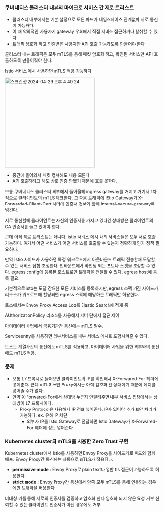 ### 쿠버네티스 클러스터 내부의 마이크로 서비스 간 제로 트러스트

- 클러스터 내부에서는 기본 설정으로 모든 파드가 네임스페이스 관계없이 서로 통신이 가능하다.
- 이 때 악의적인 사용자가 gateway 우회해서 직접 서비스 접근하거나 탈취할 수 있다
- 트래픽 암호화 하고 인증받은 사용자만 API 호출 가능하도록 만들어야 한다

클러스터 내부 트래픽은 모두 mTLS를 통해 패킷 암호화 하고, 확인된 서비스만 API 호출하도록 만들어줘야 한다.

Istio 서비스 메시 사용하면 mTLS 적용 가능하다

<img width="292" alt="스크린샷 2024-04-29 오후 4 40 24" src="https://github.com/CMC11th-Melly/Melly_Server/assets/82302520/833d6ca0-1eab-4983-93b9-f1e1c9cba729">

- 중간에 들어와서 패킷 캡쳐해도 내용 모른다
- API 호출하려고 해도 상호 인증 안됐기 때문에 호출 못한다.


보통 쿠버네티스 클러스터 외부에서 들어올때 ingress gateway를 거지고 거기서 1차적으로 클라이언트의 mTLS 체크한다. 그 다음 트래픽에 IStio Gateway가 X-Forwarded-Client-Cert 헤더에
인증서 정보와 함께 internal-secure-gateway로 넘긴다.

서로 통신할때 클라이언트는 자신의 인증서를 가지고 있다면 상대방은 클라이언트의 CA 인증서를 들고 있어야 한다.

근데 아직 제로 트러스트는 아니다. istio 서비스 메시 내의 서비스들은 모두 서로 호출 가능하다. 여기서 어떤 서비스가 어떤 서비스를 호출할 수 있는지 정확하게 인가 정책 필요하다.

만약 Istio 사이드카 사용하면 특정 워크로드에서 아웃바운드 트래픽 전송할때 도달할 수 있는 서비스 집합 조정한다.
인바운드에서 바인딩 되는 포트나 소켓을 조정할 수 있다.
egress config에 등록된 호스트로만 트래픽을 전달할 수 있다. egress host에 등록 필요.

기본적으로 isto는 도달 간으한 모든 서비스를 등록하지만, egress 스펙 가진 사이드카 리소스가 워크로드에 할당되면
egress 스펙에 해당하는 트래픽만 허용한다.

토스에서는 Envoy Proxy Access Log를 Elastic Search에 적재 중

AUthorizationPolicy 리소스를 사용해서 서버 단에서 접근 제어

마이데이터 사업에서 금융기관간 통신에는 mTLS 필수.

Serviceentry를 사용하면 외부서비스를 내부 서비스 메시로 포함시켜줄 수 있다.

토스는 계열사간의 통신에도 mTLS를 적용하고, 마이데이터 사업을 위한 외부와의 통신에도 mTLS 적용.

### 문제
- 보통 L7 프록시로 들어오면 클라이언트의 IP를 확인해서 X-Forwared-For 헤더에 넣어준다. 근데 mTLS 쓰면 Proxy에서는 아직 암호화 된 상태이기 때문에 헤더를 넣어줄 수가 없다.
- 만약 X-Forwared-For에서 상대방 누군지 안알려주면 내부 서비스 입장에서는 상대방이 L7 프록시이다.
    - Proxy Protocol을 사용해서 IP 정보 넣어준다. IP가 있어야 추가 보안 처리가 가능하다. ex. 유해 IP 차단
        - 외부사 IP를 Istio Gateway로 전달하면 Istio Gateway가 X-Forwared-For 헤더에 정보 넣어준다

### Kubernetes cluster의 mTLS를 사용한 Zero Trust 구현

Kubernetes cluster에서 Istio를 사용하면 Envoy Proxy를 사이드카로 파드와 함께 배포.
Envoy Proxy간 통신에는 자동으로 mTLS가 적용된다.
- **permissive mode** : Envoy Proxy로 plain text나 일반 tls 접근이 가능하도록 허용한다.
- **strict mode** : Envoy Proxy간 통신에서 양쪽 모두 mTLS를 통해 인증되는 경우에만 트래픽을 허용한다.

비대칭 키를 통해 서로의 인증서를 검증하고 암호화 한다
암호화 되지 않은 요청 거부
신뢰할 수 있는 클라이언트 인증서가 아닌 경우에도 거부